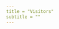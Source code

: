 ```yaml
---
title = "Visitors"
subtitle = ""
---
```


<script type="text/javascript" id="clustrmaps" src="//clustrmaps.com/map_v2.js?d=kOSEoUhCIV82hLf1DXhoXmlpwQlUq5xqZH6C_335HOI&cl=ffffff&w=a"></script>